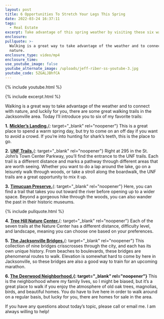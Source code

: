 ```yaml
---
layout: post
title: 6 Opportunities To Stretch Your Legs This Spring
date: 2022-03-24 16:37:11
tags:
  - Real Estate
excerpt: Take advantage of this spring weather by visiting these six walking trails.
enclosure:
pullquote: >-
  Walking is a great way to take advantage of the weather and to connect with
  nature.
enclosure_type: video/mp4
enclosure_time:
use_youtube_image: false
youtube_alternate_image: /uploads/jeff-riber-ss-youtube-3.jpg
youtube_code: 5ZGALJBhfCA
---
```

{% include youtube.html %}

{% include excerpt.html %}

Walking is a great way to take advantage of the weather and to connect with nature, and luckily for you, there are some great walking trails in the Jacksonville area. Today I’ll introduce you to six of my favorite trails:

**1\.**&nbsp;[**Mickler’s Landing.**](https://www.floridashistoriccoast.com/beaches/micklers-landing/){: target="_blank" rel="noopener"} This is a great place to spend a warm spring day, but try to come on an off day if you want to avoid a crowd. If you’re into hunting for shark’s teeth, this is the place to go.

**2\.**&nbsp;[**UNF Trails.**](https://www.unf.edu/recwell/ecoadventure/Trails/){: target="_blank" rel="noopener"}&nbsp;Right at 295 in the St. John’s Town Center Parkway, you’ll find the entrance to the UNF trails. Each trail is a different distance and marks a pathway through different areas that are worth seeing. Whether you want to do a lap around the lake, go on a leisurely walk through woods, or take a stroll along the boardwalk, the UNF trails are a great opportunity to mix it up.

**3\.**&nbsp;[**Timucuan Preserve.**](https://www.nps.gov/timu/index.htm){: target="_blank" rel="noopener"} Here, you can find a trail that takes you out toward the river before opening up to a wider space. Beyond a gorgeous hike through the woods, you can also wander the past in their historic museums.

{% include pullquote.html %}

**4\.&nbsp;**[**Tree Hill Nature Center.**](https://www.treehill.org/visit/trails){: target="_blank" rel="noopener"} Each of the seven trails at the Nature Center has a different distance, difficulty level, and landscape, meaning you can choose one based on your preferences.

**5\.**&nbsp;[**The Jacksonville Bridges.**](https://www.visitjacksonville.com/blog/city-of-bridges/){: target="_blank" rel="noopener"}&nbsp;This collection of nine bridges crisscrosses through the city, and each has its own unique history. From beaches to boulevards, these bridges are phenomenal routes to walk. Elevation is somewhat hard to come by here in Jacksonville, so these bridges are also a good way to train for an upcoming marathon.

**6\. [The Deerwood Neighborhood.](http://jeffreyriber-eraheavenerrealty.sites.erarealestate.com/search/#status=active&amp;sold_days=180&amp;pstatus=1%2C11&amp;ls_conversion=acres&amp;location_search_field=Deerwood%2C%20Jacksonville%2C%20FL%2C%20USA&amp;drive_time=09%3A00&amp;drive_duration=15&amp;drive_avoid_ferry=1&amp;drive_departure=1&amp;ss_description=Deerwood%2C%20Jacksonville%2C%20FL%2032256&amp;ss_email_freq=40&amp;ss_send_zero_result=1&amp;bounds_north=30.250245774488683&amp;bounds_east=-81.51471500703794&amp;bounds_south=30.200928038279056&amp;bounds_west=-81.56003361055356&amp;center_lat=30.2412966&amp;center_lon=-81.5303821&amp;center_lat_pan=30.225589997910827&amp;center_lon_pan=-81.53737430879575&amp;geotype=CUSTOM&amp;user_lat=30.2412966&amp;user_lon=-81.5303821&amp;pgsize=20&amp;startidx=0&amp;zoom=14&amp;user_uuid=8b24c2b7-e6f1-4d57-bb22-12d381133038&amp;sort_by=1&amp;company_uuid=3986599&amp;commute=0&amp;geolayer=%7B%22custom%22%3Atrue%2C%22geojson%22%3A%7B%22type%22%3A%22MultiPolygon%22%2C%22coordinates%22%3A%5B%5B%5B%5B-81.55222301790218%2C30.21976810774834%5D%2C%5B-81.55222301790218%2C30.219842274121234%5D%2C%5B-81.5521371872137%2C30.230150855810432%5D%2C%5B-81.55205135652523%2C30.232375587776687%5D%2C%5B-81.5517938644598%2C30.233413778799967%5D%2C%5B-81.55170803377132%2C30.233562090908336%5D%2C%5B-81.55162220308284%2C30.23371040279297%5D%2C%5B-81.55093555757503%2C30.234451958859932%5D%2C%5B-81.54981975862484%2C30.235267664072914%5D%2C%5B-81.54964809724788%2C30.235341818756655%5D%2C%5B-81.54947643587093%2C30.235415973384452%5D%2C%5B-81.54913311311702%2C30.235490127956314%5D%2C%5B-81.5466440231512%2C30.236009208393096%5D%2C%5B-81.5426099807928%2C30.236305824554904%5D%2C%5B-81.54183750459651%2C30.236305824554904%5D%2C%5B-81.53840427705745%2C30.236083362517448%5D%2C%5B-81.5353143722723%2C30.235786745684383%5D%2C%5B-81.53488521882991%2C30.235712591336277%5D%2C%5B-81.53359775850276%2C30.235490127956314%5D%2C%5B-81.52801876375179%2C30.23430364809404%5D%2C%5B-81.52776127168636%2C30.234229492627165%5D%2C%5B-81.52750377962093%2C30.23415533710439%5D%2C%5B-81.5272462875555%2C30.234081181525664%5D%2C%5B-81.5269029648016%2C30.233858714453838%5D%2C%5B-81.52655964204769%2C30.23363624687863%5D%2C%5B-81.52647381135921%2C30.233562090908336%5D%2C%5B-81.52638798067073%2C30.23348793488214%5D%2C%5B-81.52630214998226%2C30.233413778799967%5D%2C%5B-81.52407055208187%2C30.230966596709695%5D%2C%5B-81.52389889070491%2C30.23074412259017%5D%2C%5B-81.52364139863948%2C30.230373331272325%5D%2C%5B-81.52355556795101%2C30.23022501435364%5D%2C%5B-81.52346973726253%2C30.230076697211246%5D%2C%5B-81.52338390657405%2C30.22985422107818%5D%2C%5B-81.52329807588558%2C30.229557585451015%5D%2C%5B-81.52312641450862%2C30.22889015201796%5D%2C%5B-81.52269726106624%2C30.22696198554102%5D%2C%5B-81.52261143037776%2C30.226442857337428%5D%2C%5B-81.52252559968929%2C30.22592372639341%5D%2C%5B-81.52252559968929%2C30.216727238313428%5D%2C%5B-81.52269726106624%2C30.216356394146903%5D%2C%5B-81.52278309175472%2C30.216208056088874%5D%2C%5B-81.52329807588558%2C30.215466362443788%5D%2C%5B-81.52364139863948%2C30.21539219277174%5D%2C%5B-81.52492885896663%2C30.215243853259896%5D%2C%5B-81.53093700715999%2C30.214873003501772%5D%2C%5B-81.53342609712581%2C30.214873003501772%5D%2C%5B-81.54012089082698%2C30.214947173565236%5D%2C%5B-81.55127888032894%2C30.218136433397103%5D%2C%5B-81.55222301790218%2C30.21976810774834%5D%2C%5B-81.55222301790218%2C30.21976810774834%5D%5D%5D%5D%7D%2C%22geolayerid%22%3A-1%2C%22templateids%22%3A%5B%5D%7D&amp;buffer_miles=0.25&amp;geospatial=true&amp;ptype=1%2C2&amp;searchType=criteria&amp;omit_hidden=true&amp;ex_pend=true){: target="_blank" rel="noopener"}** This is the neighborhood where my family lives, so I might be biased, but it’s a great place to walk if you enjoy the atmosphere of old oak trees, magnolias, birds, and beautiful homes. You do have to live here in order to walk around on a regular basis, but lucky for you, there are homes for sale in the area.

If you have any questions about today’s topic, please call or email me. I am always willing to help\!

